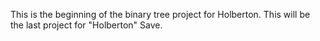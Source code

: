 This is the beginning of the binary tree project for Holberton. This will be the last project for "Holberton" Save.